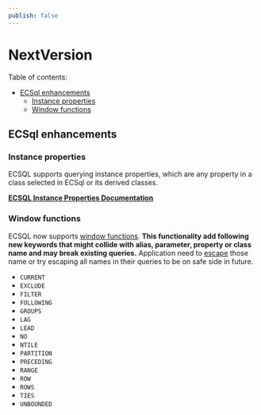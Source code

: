 ```yaml
---
publish: false
---
```

# NextVersion

Table of contents:

- [ECSql enhancements](#ecsq-enhancements)
  - [Instance properties](#instance-properties)
  - [Window functions](#window-functions)

## ECSql enhancements

### Instance properties

ECSQL supports querying instance properties, which are any property in a class selected in ECSql or its derived classes.

[**ECSQL Instance Properties Documentation**](../learning/ECSQLTutorial/ECSqlSyntax.md#instance-query)

### Window functions

ECSQL now supports [window functions](../learning/ECSQLTutorial/ECSqlSyntax.md#window-functions). **This functionality add following new keywords that might collide with alias, parameter, property or class name and may break existing queries.** Application need to [escape](../learning/ECSQLTutorial/ECSqlSyntax.md#escaping-keywords) those name or try escaping all names in their queries to be on safe side in future.

- `CURRENT`
- `EXCLUDE`
- `FILTER`
- `FOLLOWING`
- `GROUPS`
- `LAG`
- `LEAD`
- `NO`
- `NTILE`
- `PARTITION`
- `PRECEDING`
- `RANGE`
- `ROW`
- `ROWS`
- `TIES`
- `UNBOUNDED`
